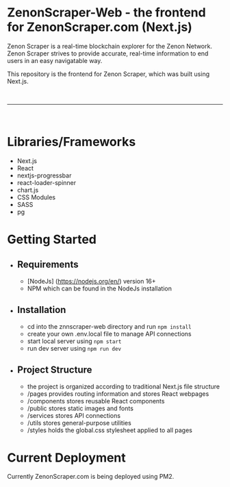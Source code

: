 # ZenonScraper-Web - the frontend for ZenonScraper.com (Next.js)

Zenon Scraper is a real-time blockchain explorer for the Zenon Network. Zenon Scraper strives to provide accurate, real-time information to end users in an easy navigatable way.

This repository is the frontend for Zenon Scraper, which was built using Next.js.

<br/>
<hr/>
<br/>

# Libraries/Frameworks
- Next.js
- React
- nextjs-progressbar
- react-loader-spinner
- chart.js
- CSS Modules
- SASS
- pg

# Getting Started

- ## Requirements
    - [NodeJs] (https://nodejs.org/en/) version 16+
    - NPM which can be found in the NodeJs installation

- ## Installation
    - cd into the znnscraper-web directory and run `npm install`
    - create your own .env.local file to manage API connections
    - start local server using `npm start`
    - run dev server using `npm run dev`

- ## Project Structure
    - the project is organized according to traditional Next.js file structure
    - /pages provides routing information and stores React webpages
    - /components stores reusable React components
    - /public stores static images and fonts
    - /services stores API connections 
    - /utils stores general-purpose utilities
    - /styles holds the global.css stylesheet applied to all pages

# Current Deployment

Currently ZenonScraper.com is being deployed using PM2.
